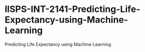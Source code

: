 # llSPS-INT-2141-Predicting-Life-Expectancy-using-Machine-Learning
Predicting Life Expectancy using Machine Learning
